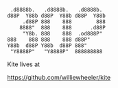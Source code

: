      .d8888b.   .d8888b.   .d8888b.
    d88P  Y88b d88P  Y88b d88P  Y88b
         .d88P 888    888        888
        8888"  888    888      .d88P
         "Y8b. 888    888  .od888P"
    888    888 888    888 d88P"
    Y88b  d88P Y88b  d88P 888"
     "Y8888P"   "Y8888P"  888888888


Kite lives at

https://github.com/williewheeler/kite

